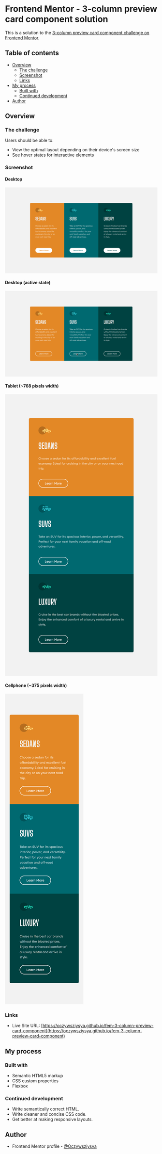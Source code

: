 # Frontend Mentor - 3-column preview card component solution

This is a solution to the [3-column preview card component challenge on Frontend Mentor](https://www.frontendmentor.io/challenges/3column-preview-card-component-pH92eAR2-).

## Table of contents

- [Overview](#overview)
  - [The challenge](#the-challenge)
  - [Screenshot](#screenshot)
  - [Links](#links)
- [My process](#my-process)
  - [Built with](#built-with)
  - [Continued development](#continued-development)
- [Author](#author)

## Overview

### The challenge

Users should be able to:

- View the optimal layout depending on their device's screen size
- See hover states for interactive elements

### Screenshot

#### Desktop
![](./screenshots/screenshot-desktop.png)

#### Desktop (active state)
![](./screenshots/screenshot-desktop-active.png)

#### Tablet (~768 pixels width)
![](./screenshots/screenshot-tablet.png)

#### Cellphone (~375 pixels width)
![](./screenshots/screenshot-cellphone.png)

### Links

- Live Site URL: [https://oczywsziysya.github.io/fem-3-column-preview-card-component](https://oczywsziysya.github.io/fem-3-column-preview-card-component)

## My process

### Built with

- Semantic HTML5 markup
- CSS custom properties
- Flexbox

### Continued development

* Write semantically correct HTML.
* Write cleaner and concise CSS code.
* Get better at making responsive layouts.

## Author

- Frontend Mentor profile - [@Oczywsziysya](https://www.frontendmentor.io/profile/Oczywsziysya)
